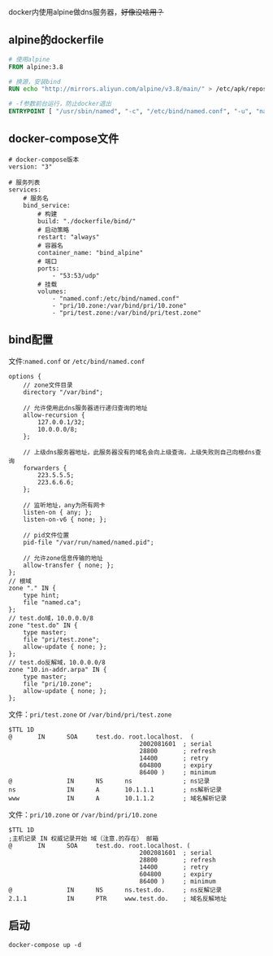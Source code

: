 [info]: # ({"title":"docker内使用alpine做dns服务器", "create":"2018-09-02 11:26:43", "modify":"2018-09-02 11:26:43", "category":"笔记", "tag_list":["docker", "bind", "dns", "alpine"], "info_list":[]})

docker内使用alpine做dns服务器，~~好像没啥用？~~

[preview]: # (end preview)

## alpine的dockerfile

```dockerfile
# 使用alpine
FROM alpine:3.8

# 换源，安装bind
RUN echo "http://mirrors.aliyun.com/alpine/v3.8/main/" > /etc/apk/repositories && apk add bind

# -f参数前台运行，防止docker退出
ENTRYPOINT [ "/usr/sbin/named", "-c", "/etc/bind/named.conf", "-u", "named", "-f" ]
```

## docker-compose文件

```dockercompose
# docker-compose版本
version: "3"

# 服务列表
services:
    # 服务名
    bind_service:
        # 构建
        build: "./dockerfile/bind/"
        # 启动策略
        restart: "always"
        # 容器名
        container_name: "bind_alpine"
        # 端口
        ports:
            - "53:53/udp"
        # 挂载
        volumes:
            - "named.conf:/etc/bind/named.conf"
            - "pri/10.zone:/var/bind/pri/10.zone"
            - "pri/test.zone:/var/bind/pri/test.zone"
```

## bind配置

文件:`named.conf` or `/etc/bind/named.conf`

```bind
options {
    // zone文件目录
    directory "/var/bind";

    // 允许使用此dns服务器进行递归查询的地址
    allow-recursion {
        127.0.0.1/32;
        10.0.0.0/8;
    };

    // 上级dns服务器地址，此服务器没有的域名会向上级查询，上级失败则自己向根dns查询
    forwarders {
        223.5.5.5;
        223.6.6.6;
    };

    // 监听地址，any为所有网卡
    listen-on { any; };
    listen-on-v6 { none; };

    // pid文件位置
    pid-file "/var/run/named/named.pid";

    // 允许zone信息传输的地址
    allow-transfer { none; };
};
// 根域
zone "." IN {
    type hint;
    file "named.ca";
};
// test.do域，10.0.0.0/8
zone "test.do" IN {
    type master;
    file "pri/test.zone";
    allow-update { none; };
};
// test.do反解域，10.0.0.0/8
zone "10.in-addr.arpa" IN {
    type master;
    file "pri/10.zone";
    allow-update { none; };
};
```

文件：`pri/test.zone` or `/var/bind/pri/test.zone`

```bind
$TTL 1D
@       IN      SOA     test.do. root.localhost.  (
                                    2002081601  ; serial
                                    28800       ; refresh
                                    14400       ; retry
                                    604800      ; expiry
                                    86400 )     ; minimum
@               IN      NS      ns              ; ns记录
ns              IN      A       10.1.1.1        ; ns解析记录
www             IN      A       10.1.1.2        ; 域名解析记录
```

文件：`pri/10.zone` or `/var/bind/pri/10.zone`

```bind
$TTL 1D
;主机记录 IN 权威记录开始 域（注意.的存在） 邮箱
@       IN      SOA     test.do. root.localhost. (
                                    2002081601  ; serial
                                    28800       ; refresh
                                    14400       ; retry
                                    604800      ; expiry
                                    86400 )     ; minimum
@               IN      NS      ns.test.do.     ; ns反解记录
2.1.1           IN      PTR     www.test.do.    ; 域名反解地址
```

## 启动

`docker-compose up -d`